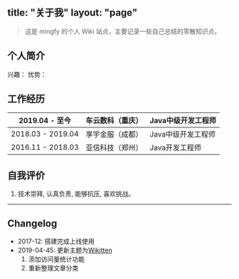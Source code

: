 title: "关于我"
layout: "page"
---

> 这是 mingfy 的个人 Wiki 站点，主要记录一些自己总结的零散知识点。

## 个人简介
兴趣：
优势：

## 工作经历
2019.04 - 至今    | 车云数科（重庆） | Java中级开发工程师
---|---|---
2018.03 - 2019.04 | 享宇金服（成都） | Java中级开发工程师
2016.11 - 2018.03 | 亚信科技（郑州） | Java开发工程师

## 自我评价
1. 技术崇拜, 认真负责, 能够抗压, 喜欢挑战。

---

## Changelog
- 2017-12: 搭建完成上线使用
- 2019-04-45: 更新主题为[Wikitten](https://github.com/zthxxx/hexo-theme-Wikitten)
    1. 添加访问量统计功能
    2. 重新整理文章分类
